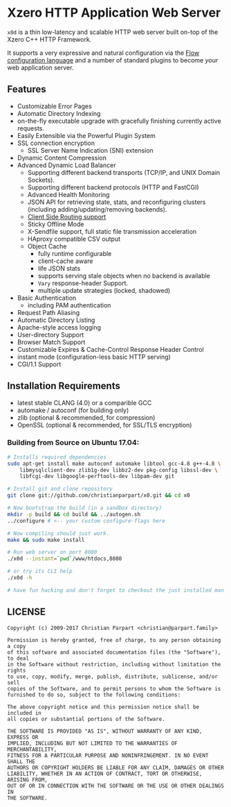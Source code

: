 # Xzero HTTP Application Web Server

`x0d` is a thin low-latency and scalable HTTP web server built on-top
of the Xzero C++ HTTP Framework.

It supports a very expressive and natural configuration via
the [Flow configuration language](https://github.com/christianparpart/x0/) and
a number of standard plugins to become *your* web application server.

## Features

- Customizable Error Pages
- Automatic Directory Indexing
- on-the-fly executable upgrade with gracefully finishing currently active requests.
- Easily Extensible via the Powerful Plugin System
- SSL connection encryption
  - SSL Server Name Indication (SNI) extension
- Dynamic Content Compression
- Advanced Dynamic Load Balancer
  - Supporting different backend transports (TCP/IP, and UNIX Domain Sockets).
  - Supporting different backend protocols (HTTP and FastCGI)
  - Advanced Health Monitoring
  - JSON API for retrieving state, stats,
    and reconfiguring clusters (including adding/updating/removing backends).
  - [Client Side Routing support](http://xzero.io/#/article/client-side-routing)
  - Sticky Offline Mode
  - X-Sendfile support, full static file transmission acceleration
  - HAproxy compatible CSV output
  - Object Cache
    - fully runtime configurable
    - client-cache aware
    - life JSON stats
    - supports serving stale objects when no backend is available
    - `Vary` response-header Support.
    - multiple update strategies (locked, shadowed)
- Basic Authentication
  - including PAM authentication
- Request Path Aliasing
- Automatic Directory Listing
- Apache-style access logging
- User-directory Support
- Browser Match Support
- Customizable Expires & Cache-Control Response Header Control
- instant mode (configuration-less basic HTTP serving)
- CGI/1.1 Support

## Installation Requirements

- latest stable CLANG (4.0) or a comparible GCC
- automake / autoconf (for building only)
- zlib (optional & recommended, for compression)
- OpenSSL (optional & recommended, for SSL/TLS encryption)

### Building from Source on Ubuntu 17.04:

```sh
# Installs required dependencies
sudo apt-get install make autoconf automake libtool gcc-4.8 g++-4.8 \
    libmysqlclient-dev zlib1g-dev libbz2-dev pkg-config libssl-dev \
    libfcgi-dev libgoogle-perftools-dev libpam-dev git

# Install git and clone repository
git clone git://github.com/christianparpart/x0.git && cd x0

# Now bootstrap the build (in a sandbox directory)
mkdir -p build && cd build && ../autogen.sh
../configure # <-- your custom configure-flags here

# Now compiling should just work.
make && sudo make install

# Run web server on port 8080
./x0d --instant=`pwd`/www/htdocs,8080

# or try its CLI help
./x0d -h

# have fun hacking and don't forget to checkout the just installed man pages ;-)
```

LICENSE
-------

```
Copyright (c) 2009-2017 Christian Parpart <christian@parpart.family>

Permission is hereby granted, free of charge, to any person obtaining a copy
of this software and associated documentation files (the "Software"), to deal
in the Software without restriction, including without limitation the rights
to use, copy, modify, merge, publish, distribute, sublicense, and/or sell
copies of the Software, and to permit persons to whom the Software is
furnished to do so, subject to the following conditions:

The above copyright notice and this permission notice shall be included in
all copies or substantial portions of the Software.

THE SOFTWARE IS PROVIDED "AS IS", WITHOUT WARRANTY OF ANY KIND, EXPRESS OR
IMPLIED, INCLUDING BUT NOT LIMITED TO THE WARRANTIES OF MERCHANTABILITY,
FITNESS FOR A PARTICULAR PURPOSE AND NONINFRINGEMENT. IN NO EVENT SHALL THE
AUTHORS OR COPYRIGHT HOLDERS BE LIABLE FOR ANY CLAIM, DAMAGES OR OTHER
LIABILITY, WHETHER IN AN ACTION OF CONTRACT, TORT OR OTHERWISE, ARISING FROM,
OUT OF OR IN CONNECTION WITH THE SOFTWARE OR THE USE OR OTHER DEALINGS IN
THE SOFTWARE.
```
